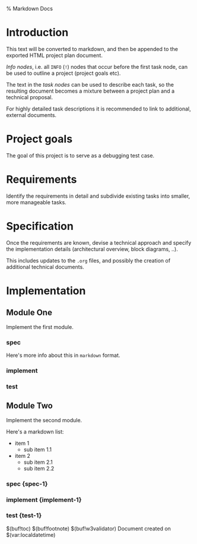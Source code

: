 % Markdown Docs



# Introduction
This text will be converted to markdown, and then be appended to the exported HTML project plan document. 

*Info nodes*, i.e. all `INFO` (`!`) nodes that occur before the first task node, can be used to outline a project (project goals etc). 

The text in the *task nodes* can be used to describe each task, so the resulting document becomes a mixture between a project plan and a technical proposal. 

For highly detailed task descriptions it is recommended to link to additional, external documents. 


# Project goals
The goal of this project is to serve as a debugging test case.


# Requirements
Identify the requirements in detail and subdivide existing tasks into smaller, more manageable tasks.


# Specification
Once the requirements are known, devise a technical approach and specify the implementation details (architectural overview, block diagrams, ..). 

This includes updates to the `.org` files, and possibly the creation of additional technical documents. 


# Implementation


## Module One
Implement the first module. 


### spec
Here's more info about this in `markdown` format. 


### implement


### test


## Module Two
Implement the second module. 
 
Here's a markdown list: 
  - item 1 
     - sub item 1.1 
  - item 2 
     - sub item 2.1 
     - sub item 2.2 


### spec {spec-1}


### implement {implement-1}


### test {test-1}

$(buf!toc)
$(buf!footnote)
$(buf!w3validator)
Document created on $(var:localdatetime)
